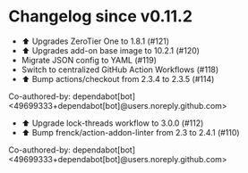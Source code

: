 # Changelog since v0.11.2
- ⬆️ Upgrades ZeroTier One to 1.8.1 (#121) 
- ⬆️ Upgrades add-on base image to 10.2.1 (#120) 
- Migrate JSON config to YAML (#119) 
- Switch to centralized GitHub Action Workflows (#118) 
- ⬆️ Bump actions/checkout from 2.3.4 to 2.3.5 (#114)

Co-authored-by: dependabot[bot] <49699333+dependabot[bot]@users.noreply.github.com> 
- ⬆️ Upgrade lock-threads workflow to 3.0.0 (#112) 
- ⬆️ Bump frenck/action-addon-linter from 2.3 to 2.4.1 (#110)

Co-authored-by: dependabot[bot] <49699333+dependabot[bot]@users.noreply.github.com> 
